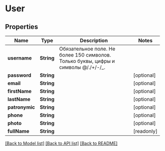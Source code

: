 # User

## Properties
Name | Type | Description | Notes
------------ | ------------- | ------------- | -------------
**username** | **String** | Обязательное поле. Не более 150 символов. Только буквы, цифры и символы @/./+/-/_. | 
**password** | **String** |  | [optional] 
**email** | **String** |  | [optional] 
**firstName** | **String** |  | [optional] 
**lastName** | **String** |  | [optional] 
**patronymic** | **String** |  | [optional] 
**phone** | **String** |  | [optional] 
**photo** | **String** |  | [optional] 
**fullName** | **String** |  | [readonly] 

[[Back to Model list]](../README.md#documentation-for-models) [[Back to API list]](../README.md#documentation-for-api-endpoints) [[Back to README]](../README.md)


